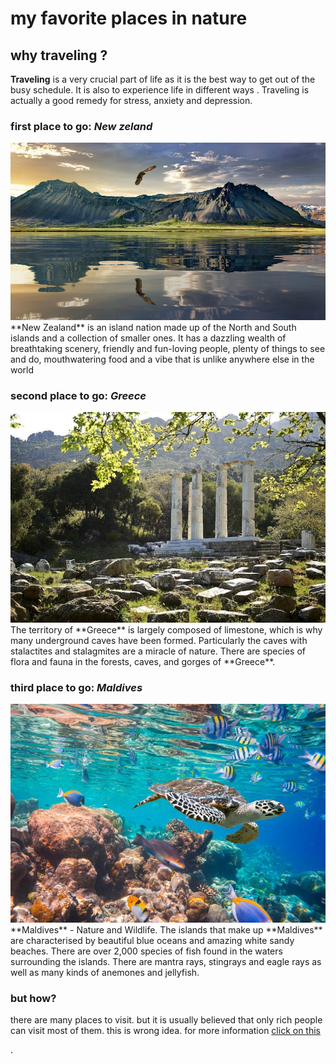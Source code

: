 # my favorite places in nature
## why traveling ?
**Traveling**  is a very crucial part of life as it is the best way to get out of the busy schedule. It is also to experience life in different ways . Traveling is actually a good remedy for stress, anxiety and depression.

### first place to go: *New zeland*
<img src="1.jpg">
**New Zealand** is an island nation made up of the North and South islands and a collection of smaller ones. It has a dazzling wealth of breathtaking scenery, friendly and fun-loving people, plenty of things to see and do, mouthwatering food  and a vibe that is unlike anywhere else in the world

### second place to go: *Greece*
<img src="2.jpeg">
The territory of **Greece** is largely composed of limestone, which is why many underground caves have been formed. Particularly the caves with stalactites and stalagmites are a miracle of nature. There are species of flora and fauna in the forests, caves, and gorges of **Greece**.

### third place to go: *Maldives*
<img src="3.jpg">
**Maldives** - Nature and Wildlife. The islands that make up **Maldives** are characterised by beautiful blue oceans and amazing white sandy beaches. There are over 2,000 species of fish found in the waters surrounding the islands. There are mantra rays, stingrays and eagle rays as well as many kinds of anemones and jellyfish.
 <h3> but how? </h3>
 <P>there are many places to visit. but it is usually believed that only rich people can visit most of them. this is wrong idea. for more information <a href="https://www.nomadicmatt.com/travel-blogs/the-ultimate-guide-to-traveling-when-you-have-no-money/">click on this</a> </p>.
